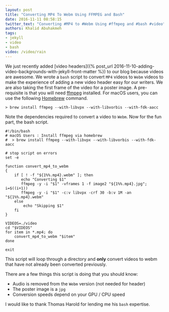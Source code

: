 ```yaml
---
layout: post
title: "Converting MP4 To Webm Using FFMPEG and Bash"
date: 2016-11-11 08:58:15
twitter_text: "Converting #MP4 to #Webm Using #ffmpeg and #bash #video"
authors: Khalid Abuhakmeh
tags:
- jekyll
- video
- bash
video: /video/rain
---
```

 
We just recently added [video headers]({% post_url 2016-11-10-adding-video-backgrounds-with-jekyll-front-matter %}) to our blog because videos are awesome. We wrote a `bash` script to convert `MP4` videos to `Webm` videos to make the experience of adding a new video header easy for our writers. We are also taking the first frame of the video for a poster image. A pre-requisite is that you will need [ffmpeg](https://www.ffmpeg.org/) installed. For macOS users, you can use the following [Homebrew](https://brew.sh) command.

```
> brew install ffmpeg --with-libvpx --with-libvorbis --with-fdk-aacc
```

Note the dependencies required to convert a video to `Webm`. Now for the fun part, the bash script.

```
#!/bin/bash
# macOS Users : Install ffmpeg via homebrew
#  > brew install ffmpeg --with-libvpx --with-libvorbis --with-fdk-aacc

# stop script on errors
set -e

function convert_mp4_to_webm
{
    if [ ! -f "${1%%.mp4}.webm" ]; then
       echo "Converting $1"
       ffmpeg -y -i "$1" -vframes 1 -f image2 "${1%%.mp4}.jpg"; i=$((i+1))
       ffmpeg -y -i "$1" -c:v libvpx -crf 30 -b:v 1M -an "${1%%.mp4}.webm"       
    else
        echo "Skipping $1"
    fi
}

VIDEOS=./video
cd "$VIDEOS"
for item in *.mp4; do
    convert_mp4_to_webm "$item"
done

exit
```

This script will loop through a directory and **only** convert videos to webm that have not already been converted previously. 

There are a few things this script is doing that you should know:

- Audio is removed from the `Webm` version (not needed for header)
- The poster image is a `jpg`
- Conversion speeds depend on your GPU / CPU speed 

I would like to thank Thomas Harold for lending me his `bash` expertise.
